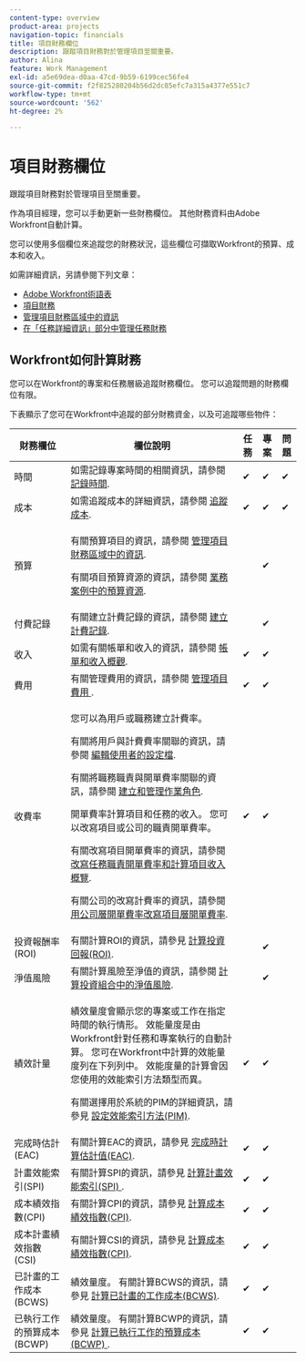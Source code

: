 ```yaml
---
content-type: overview
product-area: projects
navigation-topic: financials
title: 項目財務欄位
description: 跟蹤項目財務對於管理項目至關重要。
author: Alina
feature: Work Management
exl-id: a5e69dea-d0aa-47cd-9b59-6199cec56fe4
source-git-commit: f2f825280204b56d2dc85efc7a315a4377e551c7
workflow-type: tm+mt
source-wordcount: '562'
ht-degree: 2%

---
```


# 項目財務欄位

跟蹤項目財務對於管理項目至關重要。

作為項目經理，您可以手動更新一些財務欄位。 其他財務資料由Adobe Workfront自動計算。

您可以使用多個欄位來追蹤您的財務狀況，這些欄位可擷取Workfront的預算、成本和收入。

如需詳細資訊，另請參閱下列文章：

* [Adobe Workfront術語表](../../../workfront-basics/navigate-workfront/workfront-navigation/workfront-terminology-glossary.md)
* [項目財務](../../../manage-work/projects/project-finances/project-finances-overview.md)
* [管理項目財務區域中的資訊](../../../manage-work/projects/project-finances/manage-project-finance-area.md)
* [在「任務詳細資訊」部分中管理任務財務](../../../manage-work/tasks/manage-tasks/task-finances-in-details.md)

## Workfront如何計算財務

您可以在Workfront的專案和任務層級追蹤財務欄位。 您可以追蹤問題的財務欄位有限。

下表顯示了您可在Workfront中追蹤的部分財務資金，以及可追蹤哪些物件：

<table style="table-layout:auto"> 
 <col> 
 <col> 
 <col> 
 <col> 
 <col> 
 <thead> 
  <tr> 
   <th>財務欄位</th> 
   <th>欄位說明</th> 
   <th>任務</th> 
   <th>專案</th> 
   <th>問題</th> 
  </tr> 
 </thead> 
 <tbody> 
  <tr> 
   <td>時間</td> 
   <td> 如需記錄專案時間的相關資訊，請參閱 <a href="../../../timesheets/create-and-manage-timesheets/log-time.md" class="MCXref xref">記錄時間</a>. </td> 
   <td>✔</td> 
   <td>✔</td> 
   <td>✔</td> 
  </tr> 
  <tr> 
   <td> 成本</td> 
   <td>如需追蹤成本的詳細資訊，請參閱 <a href="../../../manage-work/projects/project-finances/track-costs.md" class="MCXref xref">追蹤成本</a>.</td> 
   <td>✔</td> 
   <td>✔</td> 
   <td>✔</td> 
  </tr> 
  <tr> 
   <td>預算</td> 
   <td> <p>有關預算項目的資訊，請參閱 <a href="../../../manage-work/projects/project-finances/manage-project-finance-area.md" class="MCXref xref">管理項目財務區域中的資訊</a>.</p> <p>有關項目預算資源的資訊，請參閱 <a href="../../../manage-work/projects/define-a-business-case/budget-resources-in-business-case.md" class="MCXref xref">業務案例中的預算資源</a>.</p> </td> 
   <td> </td> 
   <td>✔</td> 
   <td> </td> 
  </tr> 
  <tr> 
   <td>付費記錄</td> 
   <td>有關建立計費記錄的資訊，請參閱 <a href="../../../manage-work/projects/project-finances/create-billing-records.md" class="MCXref xref">建立計費記錄</a>.</td> 
   <td> </td> 
   <td>✔</td> 
   <td> </td> 
  </tr> 
  <tr> 
   <td>收入</td> 
   <td> 如需有關帳單和收入的資訊，請參閱 <a href="../../../manage-work/projects/project-finances/billing-and-revenue-overview.md" class="MCXref xref">帳單和收入概觀</a>. </td> 
   <td>✔</td> 
   <td>✔</td> 
   <td> </td> 
  </tr> 
  <tr> 
   <td>費用</td> 
   <td>有關管理費用的資訊，請參閱 <a href="../../../manage-work/projects/project-finances/manage-project-expenses.md" class="MCXref xref">管理項目費用 </a>.</td> 
   <td>✔</td> 
   <td>✔</td> 
   <td> </td> 
  </tr> 
  <tr> 
   <td>收費率</td> 
   <td> <p>您可以為用戶或職務建立計費率。</p> <p>有關將用戶與計費費率關聯的資訊，請參閱 <a href="../../../administration-and-setup/add-users/create-and-manage-users/edit-a-users-profile.md" class="MCXref xref">編輯使用者的設定檔</a>.</p> <p>有關將職務職責與開單費率關聯的資訊，請參閱 <a href="../../../administration-and-setup/set-up-workfront/organizational-setup/create-manage-job-roles.md" class="MCXref xref">建立和管理作業角色</a>.</p> <p>開單費率計算項目和任務的收入。 您可以改寫項目或公司的職責開單費率。 </p> <p>有關改寫項目開單費率的資訊，請參閱 <a href="../../../manage-work/projects/project-finances/override-role-billing-rates-and-calculate-project-revenue.md" class="MCXref xref">改寫任務職責開單費率和計算項目收入概覽</a>.</p> <p>有關公司的改寫計費率的資訊，請參閱 <a href="../../../manage-work/projects/project-finances/override-project-level-with-company-level-billing-rates.md" class="MCXref xref">用公司層開單費率改寫項目層開單費率</a>.</p> </td> 
   <td>✔</td> 
   <td>✔</td> 
   <td> </td> 
  </tr> 
  <tr> 
   <td>投資報酬率(ROI)</td> 
   <td> 有關計算ROI的資訊，請參見 <a href="../../../manage-work/projects/project-finances/calculate-roi.md" class="MCXref xref">計算投資回報(ROI)</a>. </td> 
   <td> </td> 
   <td>✔</td> 
   <td> </td> 
  </tr> 
  <tr> 
   <td>淨值風險</td> 
   <td>有關計算風險至淨值的資訊，請參閱 <a href="../../../manage-work/portfolios/portfolio-optimizer/calculate-risk-to-net-value-in-portfolio.md" class="MCXref xref">計算投資組合中的淨值風險</a>.</td> 
   <td> </td> 
   <td>✔</td> 
   <td> </td> 
  </tr> 
  <tr> 
   <td>績效計量</td> 
   <td> <p>績效量度會顯示您的專案或工作在指定時間的執行情形。 效能量度是由Workfront針對任務和專案執行的自動計算。 您可在Workfront中計算的效能量度列在下列列中。 效能度量的計算會因您使用的效能索引方法類型而異。 </p> <p>有關選擇用於系統的PIM的詳細資訊，請參見 <a href="../../../manage-work/projects/project-finances/set-pim.md" class="MCXref xref">設定效能索引方法(PIM)</a>.</p> </td> 
   <td>✔</td> 
   <td>✔</td> 
   <td> </td> 
  </tr> 
  <tr> 
   <td>完成時估計(EAC)</td> 
   <td> 有關計算EAC的資訊，請參見 <a href="../../../manage-work/projects/project-finances/calculate-eac.md" class="MCXref xref">完成時計算估計值(EAC)</a>. </td> 
   <td>✔</td> 
   <td>✔</td> 
   <td> </td> 
  </tr> 
  <tr> 
   <td>計畫效能索引(SPI)</td> 
   <td>有關計算SPI的資訊，請參見 <a href="../../../manage-work/projects/project-finances/calculate-spi.md" class="MCXref xref">計算計畫效能索引(SPI) </a>.</td> 
   <td>✔</td> 
   <td>✔</td> 
   <td> </td> 
  </tr> 
  <tr> 
   <td>成本績效指數(CPI)</td> 
   <td>有關計算CPI的資訊，請參見 <a href="../../../manage-work/projects/project-finances/calculate-cpi.md" class="MCXref xref">計算成本績效指數(CPI)</a>.</td> 
   <td>✔</td> 
   <td>✔</td> 
   <td> </td> 
  </tr> 
  <tr> 
   <td>成本計畫績效指數(CSI)</td> 
   <td>有關計算CSI的資訊，請參見 <a href="../../../manage-work/projects/project-finances/calculate-cpi.md" class="MCXref xref">計算成本績效指數(CPI)</a>.</td> 
   <td>✔</td> 
   <td>✔</td> 
   <td> </td> 
  </tr> 
  <tr> 
   <td>已計畫的工作成本(BCWS)</td> 
   <td>績效量度。 有關計算BCWS的資訊，請參見 <a href="../../../manage-work/projects/project-finances/calculate-bcws.md" class="MCXref xref">計算已計畫的工作成本(BCWS)</a>. </td> 
   <td>✔</td> 
   <td>✔</td> 
   <td> </td> 
  </tr> 
  <tr> 
   <td>已執行工作的預算成本(BCWP)</td> 
   <td>績效量度。 有關計算BCWP的資訊，請參見 <a href="../../../manage-work/projects/project-finances/calculate-bcwp.md" class="MCXref xref">計算已執行工作的預算成本(BCWP) </a>.</td> 
   <td>✔</td> 
   <td>✔</td> 
   <td> </td> 
  </tr> 
 </tbody> 
</table>

 
